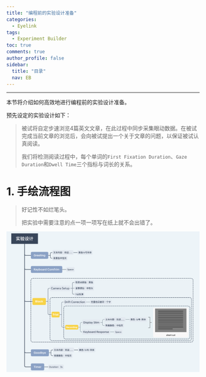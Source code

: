 ```yaml
---
title: "编程前的实验设计准备"
categories:
  - Eyelink
tags:
  - Experiment Builder
toc: true
comments: true
author_profile: false
sidebar:
  title: "目录"
  nav: EB
---
```


---

本节将介绍如何高效地进行编程前的实验设计准备。

预先设定的实验设计如下：

>被试将自定步速浏览4篇英文文章，在此过程中同步采集眼动数据。在被试完成当前文章的浏览后，会向被试提出一个关于文章的问题，以保证被试认真阅读。
>
>我们将检测阅读过程中，每个单词的`First Fixation Duration`、`Gaze Duration`和`Dwell Time`三个指标与词长的关系。

# 1. 手绘流程图

> 好记性不如烂笔头。
> 
> 把实验中需要注意的点一项一项写在纸上就不会出错了。

![eb_exp_design](/assets/images/eb_exp_design.png)







